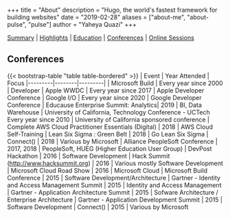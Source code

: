 +++
title = "About"
description = "Hugo, the world's fastest framework for building websites"
date = "2019-02-28"
aliases = ["about-me", "about-pulse", "pulse"]
author = "Yaheya Quazi"
+++

[Summary](/yaheya/) | [Highlights](/highlights/) | [Education](/education/) | [Conferences](/conferences/) | [Online Sessions](/onlinesessions/)

## Conferences

{{< bootstrap-table "table table-bordered" >}}
| Event | Year Attended | Focus
|---------|--------|---------|
| Microsoft Build     | Every year since 2000   | Developer
| Apple WWDC |	Every year since 2017 |	Apple Developer Conference
| Google I/O | Every year since 2020 | Google Developer Conference
| Educause Enterprise Summit: Analytics|	2019 |	BI, Data Warehouse
| University of California, Technology Conference - UCTech	Every year since 2010 | University of California sponsored conference
| Complete AWS Cloud Practitioner Essentials (Digital) |	2018 |	AWS Cloud Self-Training
| Lean Six Sigma : Green Belt |	2018 |	Go Lean Six Sigma
| Connect()	| 2018 |	Various by Microsoft
| Alliance PeopleSoft Conference |	2017, 2018 |	PeopleSoft, HUEG (Higher Education User Group)
| DevPost Hackathon	| 2016 |	Software Development
| Hack Summit (http://www.hacksummit.org) |	2016 |	Various mostly Software Development
| Microsoft Cloud Road Show |	2016 |	Microsoft Cloud
| Microsoft Build Conference |	2015 |	Software Development/Architecture
| Gartner - Identity and Access Management Summit |	2015 |	Identity and Access Management
| Gartner - Application Architecture Summit |	2015 |	Sofware Architecture / Enterprise Architecture
| Gartner - Application Development Summit |	2015 |	Software Development
| Connect() |	2015 |	Various by Microsoft


